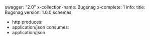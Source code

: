 swagger: "2.0"
x-collection-name: Bugsnag
x-complete: 1
info:
  title: Bugsnag
  version: 1.0.0
schemes:
- http
produces:
- application/json
consumes:
- application/json